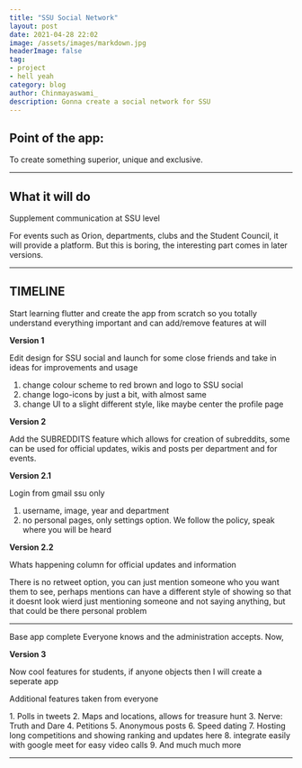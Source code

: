 ```yaml
---
title: "SSU Social Network"
layout: post
date: 2021-04-28 22:02
image: /assets/images/markdown.jpg
headerImage: false
tag:
- project
- hell yeah
category: blog
author: Chinmayaswami_
description: Gonna create a social network for SSU
---
```


## Point of the app:

To create something superior, unique and exclusive. 


---

## What it will do

Supplement communication at SSU level

<span class="evidence">For events such as Orion, departments, clubs and the Student Council, it will provide a platform. But this is boring, the interesting part comes in later versions.</span>

---

## TIMELINE

Start learning flutter and create the app from scratch so you totally understand everything important and can add/remove features at will

**Version 1**

Edit design for SSU social and launch for some close friends and take in ideas for improvements and usage

1. change colour scheme to red brown and logo to SSU social
2. change logo-icons by just a bit, with almost same 
3. change UI to a slight different style, like maybe center the profile page

**Version 2**

Add the SUBREDDITS feature which allows for creation of subreddits, some can be used for official updates, wikis and posts per department and for events.

**Version 2.1**

Login from gmail ssu only 

1. username, image, year and department 
2. no personal pages, only settings option. We follow the policy, speak where you will be heard

**Version 2.2**

Whats happening column for official updates and information

There is no retweet option, you can just mention someone who you want them to see, perhaps mentions can have a different style of showing so that it doesnt look wierd just mentioning someone and not saying anything, but that could be there personal problem

---
<span class="evidence">Base app complete Everyone knows and the administration accepts. Now,</span>

**Version 3**

Now cool features for students, if anyone objects then I will create a seperate app

Additional features taken from everyone


<span class="evidence">
1. Polls in tweets
2. Maps and locations, allows for treasure hunt
3. Nerve: Truth and Dare
4. Petitions
5. Anonymous posts
6. Speed dating
7. Hosting long competitions and showing ranking and updates here
8. integrate easily with google meet for easy video calls
9. And much much more
</span>

---


[1]: https://daringfireball.net/projects/markdown/
[2]: https://www.fileformat.info/info/unicode/char/2163/index.htm
[3]: https://www.markitdown.net/
[4]: https://daringfireball.net/projects/markdown/basics
[5]: https://daringfireball.net/projects/markdown/syntax
[6]: https://kune.fr/wp-content/uploads/2013/10/ghost-blog.jpg
